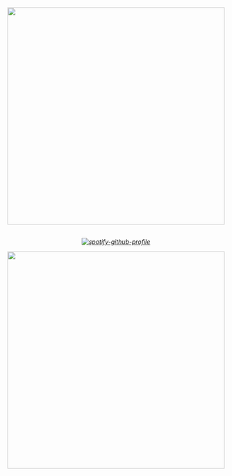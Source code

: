 
</a>

# 
<h6 align="center"> 
  <img width="500" src="https://github.com/user-attachments/assets/b013fc12-3887-4cc7-8671-af7951a5830b">
</br>
</br>
    
  [![spotify-github-profile](https://spotify-github-profile.kittinanx.com/api/view?uid=u0u4aguznmg71vt7b17xnp0vc&cover_image=true&theme=novatorem&show_offline=true&background_color=121212&interchange=true&bar_color=a30000&bar_color_cover=false)](https://github.com/kittinan/spotify-github-profile)
 </p>
 
 <img width="500" src="https://github.com/user-attachments/assets/f3029442-9a5e-4b87-8062-e5ba43c31e1e">
 
  #

